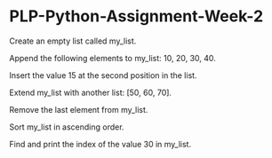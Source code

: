 # PLP-Python-Assignment-Week-2

Create an empty list called my_list.

Append the following elements to my_list: 10, 20, 30, 40.

Insert the value 15 at the second position in the list.

Extend my_list with another list: [50, 60, 70].

Remove the last element from my_list.

Sort my_list in ascending order.

Find and print the index of the value 30 in my_list.
